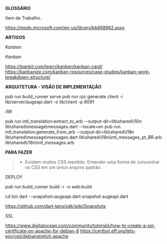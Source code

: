 **GLOSSÁRIO**

Item de Trabalho.

https://msdn.microsoft.com/en-us/library/bb668962.aspx


**ARTIGOS**

_Kanban_


_Kanban_

https://leankit.com/learn/kanban/kanban-card/
https://kanbanize.com/kanban-resources/case-studies/kanban-work-breakdown-structure/

**ARQUITETURA - VISÃO DE IMPLEMENTAÇÃO**

pub run build_runner serve
pub run rpc:generate client -i lib/server/augeapi.dart -o lib/client -p 8091

_i18l_

pub run intl_translation:extract_to_arb --output-dir=lib\shared\i10n lib\shared\message\messages.dart --locale=en
pub run intl_translation:generate_from_arb --output-dir=lib\shared\i18n lib\shared\message\messages.dart lib\shared\i18n\intl_messages_pt_BR.arb lib\shared\i18n\intl_messages.arb


**PARA FAZER**

>- Existem muitos CSS repetido. Entender uma forma de concentrar os CSS em um único arquivo padrão.


DEPLOY

pub run build_runner build -r -o web:build

cd bin
dart --snapshot=augeapi.dart.snapshot augeapi.dart

https://github.com/dart-lang/sdk/wiki/Snapshots


SSL

https://www.digitalocean.com/community/tutorials/how-to-create-a-ssl-certificate-on-apache-for-debian-8
https://certbot.eff.org/lets-encrypt/debianstretch-apache